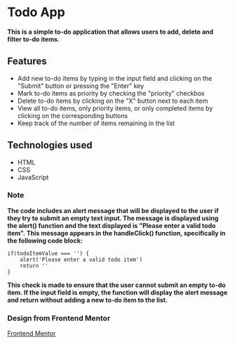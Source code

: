 # Todo App

**This is a simple to-do application that allows users to add, delete and filter to-do items.**

## Features

- Add new to-do items by typing in the input field and clicking on the "Submit" button or pressing the "Enter" key
- Mark to-do items as priority by checking the "priority" checkbox
- Delete to-do items by clicking on the "X" button next to each item
- View all to-do items, only priority items, or only completed items by clicking on the corresponding buttons
- Keep track of the number of items remaining in the list

## Technologies used

- HTML
- CSS
- JavaScript

### Note

**The code includes an alert message that will be displayed to the user if they try to submit an empty text input. The message is displayed using the alert() function and the text displayed is "Please enter a valid todo item". This message appears in the handleClick() function, specifically in the following code block:**
```
if(todoItemValue === '') {
    alert('Please enter a valid todo item')
    return ''
}
```
**This check is made to ensure that the user cannot submit an empty to-do item. If the input field is empty, the function will display the alert message and return without adding a new to-do item to the list.**

### Design from Frontend Mentor

[Frontend Mentor](https://www.frontendmentor.io/challenges/todo-app-Su1_KokOW)
